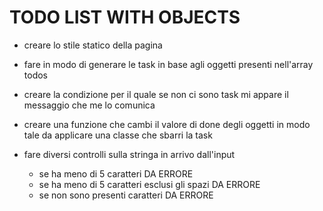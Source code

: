 # TODO LIST WITH OBJECTS

- creare lo stile statico della pagina

- fare in modo di generare le task in base agli oggetti presenti nell'array todos

- creare la condizione per il quale se non ci sono task mi appare il messaggio che me lo comunica

- creare una funzione che cambi il valore di done degli oggetti in modo tale da applicare una classe che sbarri la task

- fare diversi controlli sulla stringa in arrivo dall'input
  - se ha meno di 5 caratteri DA ERRORE
  - se ha meno di 5 caratteri esclusi gli spazi DA ERRORE
  - se non sono presenti caratteri DA ERRORE
  
